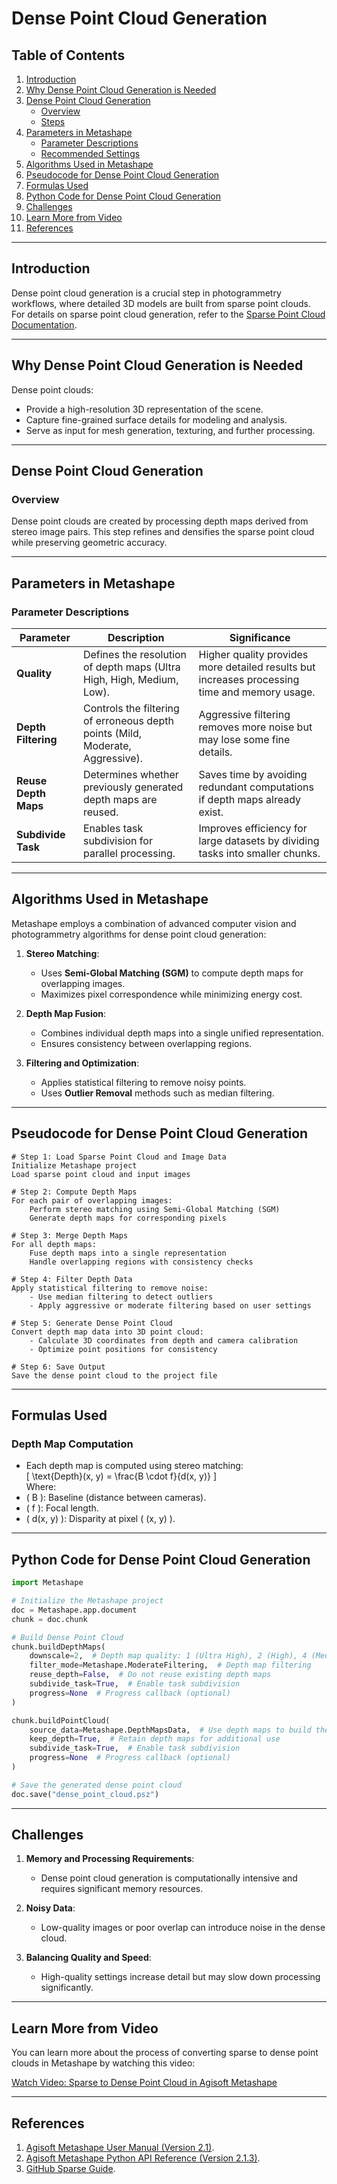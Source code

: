 # Dense Point Cloud Generation  

## Table of Contents  
1. [Introduction](#introduction)  
2. [Why Dense Point Cloud Generation is Needed](#why-dense-point-cloud-generation-is-needed)  
3. [Dense Point Cloud Generation](#dense-point-cloud-generation)  
   - [Overview](#overview)  
   - [Steps](#steps)  
4. [Parameters in Metashape](#parameters-in-metashape)  
   - [Parameter Descriptions](#parameter-descriptions)  
   - [Recommended Settings](#recommended-settings)  
5. [Algorithms Used in Metashape](#algorithms-used-in-metashape)  
6. [Pseudocode for Dense Point Cloud Generation](#pseudocode-for-dense-point-cloud-generation)  
7. [Formulas Used](#formulas-used)  
8. [Python Code for Dense Point Cloud Generation](#python-code-for-dense-point-cloud-generation)  
9. [Challenges](#challenges)  
10. [Learn More from Video](#learn-more-from-video)  
11. [References](#references)  

---

## Introduction  
Dense point cloud generation is a crucial step in photogrammetry workflows, where detailed 3D models are built from sparse point clouds. For details on sparse point cloud generation, refer to the [Sparse Point Cloud Documentation](https://github.com/tamer017/Multi-Angular-Photogrammetry/blob/master/docs/sparse_point_cloud.md).  

---

## Why Dense Point Cloud Generation is Needed  
Dense point clouds:  
- Provide a high-resolution 3D representation of the scene.  
- Capture fine-grained surface details for modeling and analysis.  
- Serve as input for mesh generation, texturing, and further processing.  

---

## Dense Point Cloud Generation  

### Overview  
Dense point clouds are created by processing depth maps derived from stereo image pairs. This step refines and densifies the sparse point cloud while preserving geometric accuracy.  

---

## Parameters in Metashape  

### Parameter Descriptions  

| **Parameter**         | **Description**                                                                 | **Significance**                                                                                                                                        |  
|------------------------|---------------------------------------------------------------------------------|--------------------------------------------------------------------------------------------------------------------------------------------------------|  
| **Quality**            | Defines the resolution of depth maps (Ultra High, High, Medium, Low).           | Higher quality provides more detailed results but increases processing time and memory usage.                                                           |  
| **Depth Filtering**    | Controls the filtering of erroneous depth points (Mild, Moderate, Aggressive).  | Aggressive filtering removes more noise but may lose some fine details.                                                                                |  
| **Reuse Depth Maps**   | Determines whether previously generated depth maps are reused.                  | Saves time by avoiding redundant computations if depth maps already exist.                                                                              |  
| **Subdivide Task**     | Enables task subdivision for parallel processing.                               | Improves efficiency for large datasets by dividing tasks into smaller chunks.                                                                           |  

---

## Algorithms Used in Metashape  

Metashape employs a combination of advanced computer vision and photogrammetry algorithms for dense point cloud generation:

1. **Stereo Matching**:  
   - Uses **Semi-Global Matching (SGM)** to compute depth maps for overlapping images.  
   - Maximizes pixel correspondence while minimizing energy cost.

2. **Depth Map Fusion**:  
   - Combines individual depth maps into a single unified representation.  
   - Ensures consistency between overlapping regions.

3. **Filtering and Optimization**:  
   - Applies statistical filtering to remove noisy points.  
   - Uses **Outlier Removal** methods such as median filtering.  

---

## Pseudocode for Dense Point Cloud Generation  

```plaintext
# Step 1: Load Sparse Point Cloud and Image Data
Initialize Metashape project
Load sparse point cloud and input images

# Step 2: Compute Depth Maps
For each pair of overlapping images:
    Perform stereo matching using Semi-Global Matching (SGM)
    Generate depth maps for corresponding pixels

# Step 3: Merge Depth Maps
For all depth maps:
    Fuse depth maps into a single representation
    Handle overlapping regions with consistency checks

# Step 4: Filter Depth Data
Apply statistical filtering to remove noise:
    - Use median filtering to detect outliers
    - Apply aggressive or moderate filtering based on user settings

# Step 5: Generate Dense Point Cloud
Convert depth map data into 3D point cloud:
    - Calculate 3D coordinates from depth and camera calibration
    - Optimize point positions for consistency

# Step 6: Save Output
Save the dense point cloud to the project file
```

---

## Formulas Used  

### Depth Map Computation  
- Each depth map is computed using stereo matching:  
\[
\text{Depth}(x, y) = \frac{B \cdot f}{d(x, y)}
\]  
Where:  
- \( B \): Baseline (distance between cameras).  
- \( f \): Focal length.  
- \( d(x, y) \): Disparity at pixel \( (x, y) \).  

---

## Python Code for Dense Point Cloud Generation  

```python
import Metashape

# Initialize the Metashape project
doc = Metashape.app.document
chunk = doc.chunk

# Build Dense Point Cloud
chunk.buildDepthMaps(
    downscale=2,  # Depth map quality: 1 (Ultra High), 2 (High), 4 (Medium), 8 (Low)
    filter_mode=Metashape.ModerateFiltering,  # Depth map filtering
    reuse_depth=False,  # Do not reuse existing depth maps
    subdivide_task=True,  # Enable task subdivision
    progress=None  # Progress callback (optional)
)

chunk.buildPointCloud(
    source_data=Metashape.DepthMapsData,  # Use depth maps to build the dense cloud
    keep_depth=True,  # Retain depth maps for additional use
    subdivide_task=True,  # Enable task subdivision
    progress=None  # Progress callback (optional)
)

# Save the generated dense point cloud
doc.save("dense_point_cloud.psz")
```  

---

## Challenges  

1. **Memory and Processing Requirements**:  
   - Dense point cloud generation is computationally intensive and requires significant memory resources.  

2. **Noisy Data**:  
   - Low-quality images or poor overlap can introduce noise in the dense cloud.  

3. **Balancing Quality and Speed**:  
   - High-quality settings increase detail but may slow down processing significantly.  

---

## Learn More from Video  

You can learn more about the process of converting sparse to dense point clouds in Metashape by watching this video:  

[Watch Video: Sparse to Dense Point Cloud in Agisoft Metashape](https://www.bing.com/videos/riverview/relatedvideo?q=sparse+to+dens+point+cloud+agisoft&mid=396542CBE10F94333259396542CBE10F94333259&FORM=VIRE)

---

## References  

1. [Agisoft Metashape User Manual (Version 2.1)](https://www.agisoft.com/pdf/metashape_2_1_en.pdf).
2. [Agisoft Metashape Python API Reference (Version 2.1.3)](https://www.agisoft.com/pdf/metashape_python_api_2_1_3.pdf).
3. [GitHub Sparse Guide](https://github.com/tamer017/Multi-Angular-Photogrammetry/blob/master/docs/sparse_point_cloud.md). 


